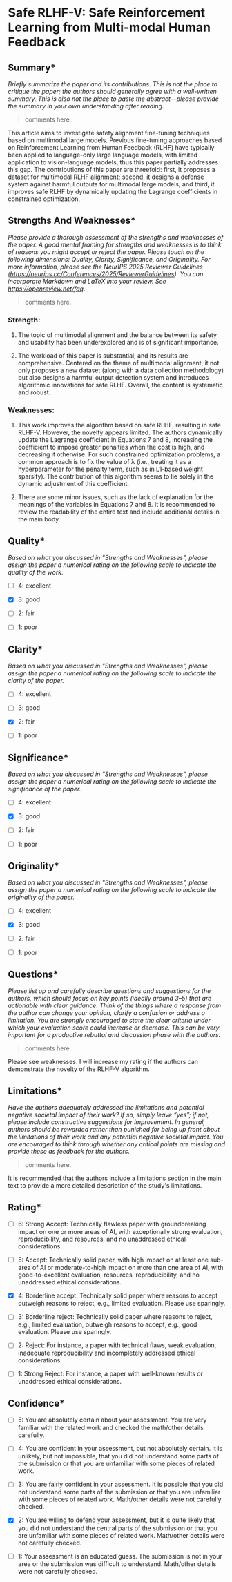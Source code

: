 # Safe RLHF-V: Safe Reinforcement Learning from Multi-modal Human Feedback
## Summary*
*Briefly summarize the paper and its contributions. This is not the place to critique the paper; the authors should generally agree with a well-written summary. This is also not the place to paste the abstract—please provide the summary in your own understanding after reading.*

> comments here.

This article aims to investigate safety alignment fine-tuning techniques based on multimodal large models. Previous fine-tuning approaches based on Reinforcement Learning from Human Feedback (RLHF) have typically been applied to language-only large language models, with limited application to vision-language models, thus this paper partially addresses this gap. The contributions of this paper are threefold: first, it proposes a dataset for multimodal RLHF alignment; second, it designs a defense system against harmful outputs for multimodal large models; and third, it improves safe RLHF by dynamically updating the Lagrange coefficients in constrained optimization.



## Strengths And Weaknesses*
*Please provide a thorough assessment of the strengths and weaknesses of the paper. A good mental framing for strengths and weaknesses is to think of reasons you might accept or reject the paper. Please touch on the following dimensions: Quality, Clarity, Significance, and Originality. For more information, please see the NeurIPS 2025 Reviewer Guidelines (https://neurips.cc/Conferences/2025/ReviewerGuidelines). You can incorporate Markdown and LaTeX into your review. See https://openreview.net/faq.*

> comments here. 
### Strength:
1. The topic of multimodal alignment and the balance between its safety and usability has been underexplored and is of significant importance.

2. The workload of this paper is substantial, and its results are comprehensive. Centered on the theme of multimodal alignment, it not only proposes a new dataset (along with a data collection methodology) but also designs a harmful output detection system and introduces algorithmic innovations for safe RLHF. Overall, the content is systematic and robust.

### Weaknesses:
1. This work improves the algorithm based on safe RLHF, resulting in safe RLHF-V. However, the novelty appears limited. The authors dynamically update the Lagrange coefficient in Equations 7 and 8, increasing the coefficient to impose greater penalties when the cost is high, and decreasing it otherwise. For such constrained optimization problems, a common approach is to fix the value of λ (i.e., treating it as a hyperparameter for the penalty term, such as in L1-based weight sparsity). The contribution of this algorithm seems to lie solely in the dynamic adjustment of this coefficient.

2. There are some minor issues, such as the lack of explanation for the meanings of the variables in Equations 7 and 8. It is recommended to review the readability of the entire text and include additional details in the main body.



## Quality*
*Based on what you discussed in "Strengths and Weaknesses", please assign the paper a numerical rating on the following scale to indicate the quality of the work.*

- [ ] 4: excellent
- [x] 3: good
- [ ] 2: fair
- [ ] 1: poor


## Clarity*
*Based on what you discussed in "Strengths and Weaknesses", please assign the paper a numerical rating on the following scale to indicate the clarity of the paper.*

- [ ] 4: excellent
- [ ] 3: good
- [x] 2: fair
- [ ] 1: poor


## Significance*
*Based on what you discussed in "Strengths and Weaknesses", please assign the paper a numerical rating on the following scale to indicate the significance of the paper.*

- [ ] 4: excellent
- [x] 3: good
- [ ] 2: fair
- [ ] 1: poor


## Originality*
*Based on what you discussed in "Strengths and Weaknesses", please assign the paper a numerical rating on the following scale to indicate the originality of the paper.*

- [ ] 4: excellent
- [x] 3: good
- [ ] 2: fair
- [ ] 1: poor


## Questions*
*Please list up and carefully describe questions and suggestions for the authors, which should focus on key points (ideally around 3–5) that are actionable with clear guidance. Think of the things where a response from the author can change your opinion, clarify a confusion or address a limitation. You are strongly encouraged to state the clear criteria under which your evaluation score could increase or decrease. This can be very important for a productive rebuttal and discussion phase with the authors.*

> comments here. 

Please see weaknesses. I will increase my rating if the authors can demonstrate the novelty of the RLHF-V algorithm.


## Limitations*
*Have the authors adequately addressed the limitations and potential negative societal impact of their work? If so, simply leave “yes”; if not, please include constructive suggestions for improvement. In general, authors should be rewarded rather than punished for being up front about the limitations of their work and any potential negative societal impact. You are encouraged to think through whether any critical points are missing and provide these as feedback for the authors.*

> comments here. 

It is recommended that the authors include a limitations section in the main text to provide a more detailed description of the study's limitations.


## Rating*

- [ ] 6: Strong Accept: Technically flawless paper with groundbreaking impact on one or more areas of AI, with exceptionally strong evaluation, reproducibility, and resources, and no unaddressed ethical considerations.
- [ ] 5: Accept: Technically solid paper, with high impact on at least one sub-area of AI or moderate-to-high impact on more than one area of AI, with good-to-excellent evaluation, resources, reproducibility, and no unaddressed ethical considerations.
- [x] 4: Borderline accept: Technically solid paper where reasons to accept outweigh reasons to reject, e.g., limited evaluation. Please use sparingly.
- [ ] 3: Borderline reject: Technically solid paper where reasons to reject, e.g., limited evaluation, outweigh reasons to accept, e.g., good evaluation. Please use sparingly.
- [ ] 2: Reject: For instance, a paper with technical flaws, weak evaluation, inadequate reproducibility and incompletely addressed ethical considerations.
- [ ] 1: Strong Reject: For instance, a paper with well-known results or unaddressed ethical considerations.


## Confidence*

- [ ] 5: You are absolutely certain about your assessment. You are very familiar with the related work and checked the math/other details carefully.
- [ ] 4: You are confident in your assessment, but not absolutely certain. It is unlikely, but not impossible, that you did not understand some parts of the submission or that you are unfamiliar with some pieces of related work.
- [ ] 3: You are fairly confident in your assessment. It is possible that you did not understand some parts of the submission or that you are unfamiliar with some pieces of related work. Math/other details were not carefully checked.
- [x] 2: You are willing to defend your assessment, but it is quite likely that you did not understand the central parts of the submission or that you are unfamiliar with some pieces of related work. Math/other details were not carefully checked.
- [ ] 1: Your assessment is an educated guess. The submission is not in your area or the submission was difficult to understand. Math/other details were not carefully checked.




